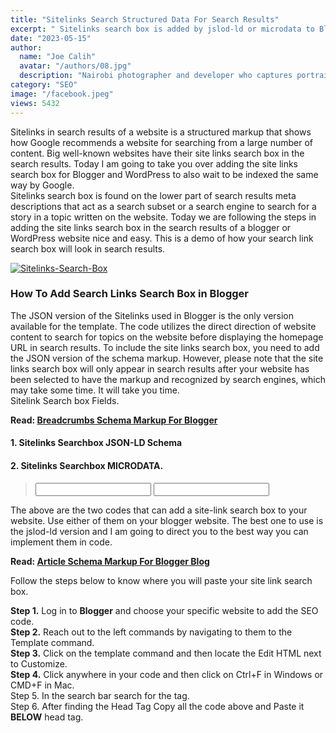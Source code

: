 ```yaml
---
title: "Sitelinks Search Structured Data For Search Results"
excerpt: " Sitelinks search box is added by jslod-ld or microdata to Blogger website. Get Blogger or WordPress sitelinks search box in search results."
date: "2023-05-15"
author:
  name: "Joe Calih"
  avatar: "/authors/08.jpg"
  description: "Nairobi photographer and developer who captures portraiture, landscapes, weddings, and photo studios."
category: "SEO"
image: "/facebook.jpeg"
views: 5432
---
```



Sitelinks in search results of a website is a structured markup that shows how Google recommends a website for searching from a large number of content. Big well-known websites have their site links search box in the search results. Today I am going to take you over adding the site links search box for Blogger and WordPress to also wait to be indexed the same way by Google.  
Sitelinks search box is found on the lower part of search results meta descriptions that act as a search subset or a search engine to search for a story in a topic written on the website. Today we are following the steps in adding the site links search box in the search results of a blogger or WordPress website nice and easy. This is a demo of how your search link search box will look in search results.

[![Sitelinks-Search-Box](https://joecalih.files.wordpress.com/2024/06/295d3-sitelinks-search-box.jpg?w=300 "Sitelinks-Search-Box")](http://joecalih.files.wordpress.com/2024/06/295d3-sitelinks-search-box.jpg)

### How To Add Search Links Search Box in Blogger

The JSON version of the Sitelinks used in Blogger is the only version available for the template. The code utilizes the direct direction of website content to search for topics on the website before displaying the homepage URL in search results. To include the site links search box, you need to add the JSON version of the schema markup. However, please note that the site links search box will only appear in search results after your website has been selected to have the markup and recognized by search engines, which may take some time. It will take you time.  
Sitelink Search box Fields.

**Read: [Breadcrumbs Schema Markup For Blogger](https://joecalih.co.ke/breadcrumbs-schema-markup-for-blogger-website/)**

#### **1. Sitelinks Searchbox JSON-LD Schema**

> <script type=”application/ld+json”> { “@context”: “http://schema.org”, “@type”: “WebSite”, “url”: “https://www.example.com/”, “potentialAction”: { “@type”: “SearchAction”, “target”: “https://query.example.com/search?q={search_term_string}”, “query-input”: “required name=search_term_string” } } </script>

#### **2. Sitelinks Searchbox MICRODATA.**

> <div itemscope itemtype=”http://schema.org/WebSite”> <meta itemprop=”url” content=”https://**www.example.com**/”/> <form itemprop=”potentialAction” itemscope itemtype=”http://schema.org/SearchAction”> <meta itemprop=”target” content=”https://query.example.com/search?q={search_term_string}”/> <input itemprop=”query-input” type=”text” name=”search_term_string” required/> <input type=”submit”/> </form> </div>

The above are the two codes that can add a site-link search box to your website. Use either of them on your blogger website. The best one to use is the jslod-ld version and I am going to direct you to the best way you can implement them in code.

**Read: [Article Schema Markup For Blogger Blog](https://joecalih.co.ke/how-to-add-article-schema-markup-to-blogger/)**

Follow the steps below to know where you will paste your site link search box.

**Step 1.** Log in to **Blogger** and choose your specific website to add the SEO code.  
**Step 2.** Reach out to the left commands by navigating to them to the Template command.  
**Step 3.** Click on the template command and then locate the Edit HTML next to Customize.  
**Step 4.** Click anywhere in your code and then click on Ctrl+F in Windows or CMD+F in Mac.  
Step 5. In the search bar search for the <head> tag.  
Step 6. After finding the Head Tag Copy all the code above and Paste it **BELOW** head tag.